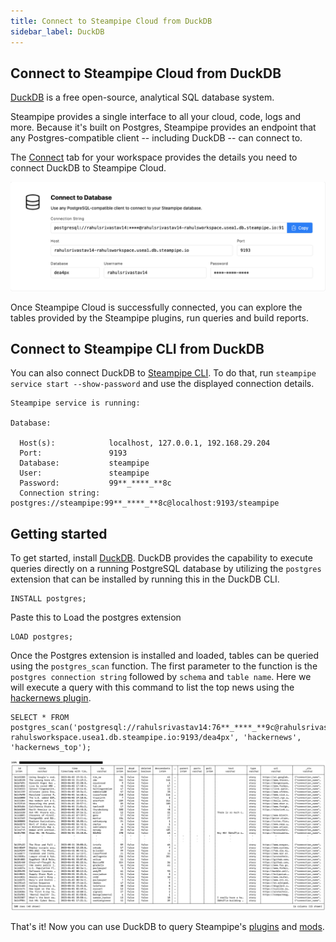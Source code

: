 ```yaml
---
title: Connect to Steampipe Cloud from DuckDB
sidebar_label: DuckDB
---
```

## Connect to Steampipe Cloud from DuckDB

[DuckDB](https://duckdb.org/) is a free open-source, analytical SQL database system.

Steampipe provides a single interface to all your cloud, code, logs and more. Because it's built on Postgres, Steampipe provides an endpoint that any Postgres-compatible client -- including DuckDB -- can connect to.

The [Connect](/docs/cloud/integrations/overview) tab for your workspace provides the details you need to connect DuckDB to Steampipe Cloud.

<div style={{"marginTop":"1em", "marginBottom":"1em", "width":"90%"}}>
<img src="/images/docs/cloud/steampipe-cloud-connect-details.jpg" />
</div>

Once Steampipe Cloud is successfully connected, you can explore the tables provided by the Steampipe plugins, run queries and build reports.

##  Connect to Steampipe CLI from DuckDB

You can also connect DuckDB to [Steampipe CLI](https://steampipe.io/downloads). To do that, run `steampipe service start --show-password` and use the displayed connection details.

```
Steampipe service is running:

Database:

  Host(s):            localhost, 127.0.0.1, 192.168.29.204
  Port:               9193
  Database:           steampipe
  User:               steampipe
  Password:           99**_****_**8c
  Connection string:  postgres://steampipe:99**_****_**8c@localhost:9193/steampipe
```

## Getting started

To get started, install [DuckDB](https://duckdb.org/docs/installation/index). DuckDB provides the capability to execute queries directly on a running PostgreSQL database by utilizing the `postgres` extension that can be installed by running this in the DuckDB CLI.

```
INSTALL postgres;
```

Paste this to Load the postgres extension

```
LOAD postgres;
```

Once the Postgres extension is installed and loaded, tables can be queried using the `postgres_scan` function. The first parameter to the function is the `postgres connection string` followed by `schema` and `table name`. Here we will execute a query with this command to list the top news using the [hackernews plugin](https://hub.steampipe.io/plugins/turbot/hackernews).

```
SELECT * FROM postgres_scan('postgresql://rahulsrivastav14:76**_****_**9c@rahulsrivastav14-rahulsworkspace.usea1.db.steampipe.io:9193/dea4px', 'hackernews', 'hackernews_top');
```

<div style={{"marginTop":"1em", "marginBottom":"1em", "width":"90%"}}>
<img src="/images/docs/cloud/duckdb-data-preview.png" />
</div>

That's it! Now you can use DuckDB to query Steampipe's [plugins](https://hub.steampipe.io/plugins) and [mods](https://hub.steampipe.io/mods).